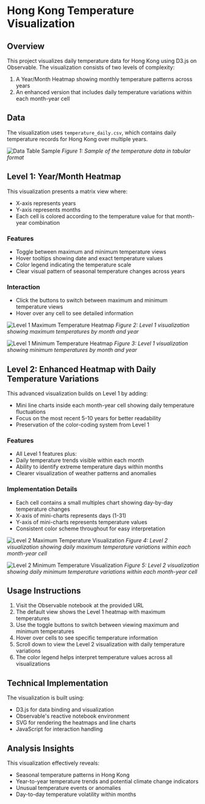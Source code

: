 # Hong Kong Temperature Visualization

## Overview
This project visualizes daily temperature data for Hong Kong using D3.js on Observable. The visualization consists of two levels of complexity:
1. A Year/Month Heatmap showing monthly temperature patterns across years
2. An enhanced version that includes daily temperature variations within each month-year cell

## Data
The visualization uses `temperature_daily.csv`, which contains daily temperature records for Hong Kong over multiple years.

![Data Table Sample](path/to/data_table_image.png)
*Figure 1: Sample of the temperature data in tabular format*

## Level 1: Year/Month Heatmap
This visualization presents a matrix view where:
- X-axis represents years
- Y-axis represents months
- Each cell is colored according to the temperature value for that month-year combination

### Features
- Toggle between maximum and minimum temperature views
- Hover tooltips showing date and exact temperature values
- Color legend indicating the temperature scale
- Clear visual pattern of seasonal temperature changes across years

### Interaction
- Click the buttons to switch between maximum and minimum temperature views
- Hover over any cell to see detailed information

![Level 1 Maximum Temperature Heatmap](path/to/level1_max_temp.png)
*Figure 2: Level 1 visualization showing maximum temperatures by month and year*

![Level 1 Minimum Temperature Heatmap](path/to/level1_min_temp.png)
*Figure 3: Level 1 visualization showing minimum temperatures by month and year*

## Level 2: Enhanced Heatmap with Daily Temperature Variations
This advanced visualization builds on Level 1 by adding:
- Mini line charts inside each month-year cell showing daily temperature fluctuations
- Focus on the most recent 5-10 years for better readability
- Preservation of the color-coding system from Level 1

### Features
- All Level 1 features plus:
- Daily temperature trends visible within each month
- Ability to identify extreme temperature days within months
- Clearer visualization of weather patterns and anomalies

### Implementation Details
- Each cell contains a small multiples chart showing day-by-day temperature changes
- X-axis of mini-charts represents days (1-31)
- Y-axis of mini-charts represents temperature values
- Consistent color scheme throughout for easy interpretation

![Level 2 Maximum Temperature Visualization](path/to/level2_max_temp.png)
*Figure 4: Level 2 visualization showing daily maximum temperature variations within each month-year cell*

![Level 2 Minimum Temperature Visualization](path/to/level2_min_temp.png)
*Figure 5: Level 2 visualization showing daily minimum temperature variations within each month-year cell*

## Usage Instructions
1. Visit the Observable notebook at the provided URL
2. The default view shows the Level 1 heatmap with maximum temperatures
3. Use the toggle buttons to switch between viewing maximum and minimum temperatures
4. Hover over cells to see specific temperature information
5. Scroll down to view the Level 2 visualization with daily temperature variations
6. The color legend helps interpret temperature values across all visualizations

## Technical Implementation
The visualization is built using:
- D3.js for data binding and visualization
- Observable's reactive notebook environment
- SVG for rendering the heatmaps and line charts
- JavaScript for interaction handling

## Analysis Insights
This visualization effectively reveals:
- Seasonal temperature patterns in Hong Kong
- Year-to-year temperature trends and potential climate change indicators
- Unusual temperature events or anomalies
- Day-to-day temperature volatility within months

